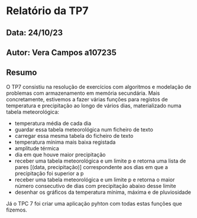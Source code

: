 # Relatório da TP7
## Data: 24/10/23
## Autor: Vera Campos a107235
## Resumo
O TP7 consistiu na resolução de exercícios com algoritmos e modelação de problemas com armazenamento em memória secundária. Mais concretamente, estivemos a fazer várias funções para registos de temperatura e precipitação ao longo de vários dias, materializado numa tabela meteorológica:
- temperatura média de cada dia
- guardar essa tabela meteorológica num ficheiro de texto
- carregar essa mesma tabela do ficheiro de texto
- temperatura mínima mais baixa registada
- amplitude térmica
- dia em que houve maior precipitação
- receber uma tabela meteorológica e um limite p e retorna uma lista de pares [(data, precipitação)] correspondente aos dias em que a precipitação foi superior a p
- receber uma tabela meteorológica e um limite p e retorna o maior número consecutivo de dias com precipitação abaixo desse limite
- desenhar os gráficos da temperatura mínima, máxima e de pluviosidade

Já o TPC 7 foi criar uma aplicação pyhton com todas estas funções que fizemos.
